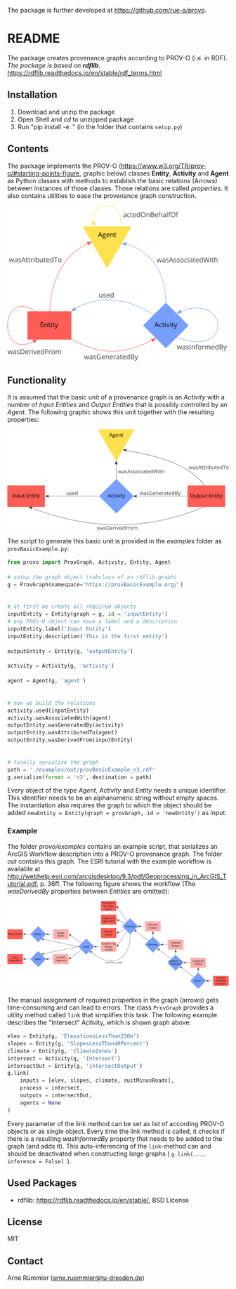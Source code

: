The package is further developed at https://github.com/rue-a/provo. 

# README

The package creates provenance graphs according to PROV-O (i.e. in RDF). _The package is based on __rdflib___. https://rdflib.readthedocs.io/en/stable/rdf_terms.html

## Installation

1. Download and unzip the package
2. Open Shell and _cd_ to unzipped package
3. Run "pip install -e ." (in the folder that contains ```setup.py```)

## Contents

The package implements the PROV-O (https://www.w3.org/TR/prov-o/#starting-points-figure, graphic below) classes __Entity__, __Activity__ and __Agent__ as Python classes with methods to establish the basic relations (Arrows) between instances of those classes. Those relations are called _properties_. It also contains utilities to ease the provenance graph construction.

<img src="provo/graphics/ProvUnits.png" width="500" title="PROV-O"/>

## Functionality

It is assumed that the basic unit of a provenance graph is an _Activity_ with a number of _Input Entities_ and _Output Entities_ that is possibly controlled by an _Agent_. The following graphic shows this unit together with the resulting properties:

<img src="provo/graphics/provBasicExample.png" width="700">

The script to generate this basic unit is provided in the _examples_ folder as ```provBasicExample.py```:

```python
from provo import ProvGraph, Activity, Entity, Agent

# setup the graph object (subclass of an rdflib-graph)
g = ProvGraph(namespace='https://provBasicExample.org/')


# at first we create all required objects
inputEntity = Entity(graph = g, id = 'inputEntity')
# any PROV-O object can have a label and a description
inputEntity.label('Input Entity')
inputEntity.description('This is the first entity')

outputEntity = Entity(g, 'outputEntity')

activity = Activity(g, 'activity')

agent = Agent(g, 'agent')


# now we build the relations
activity.used(inputEntity)
activity.wasAssociatedWith(agent)
outputEntity.wasGeneratedBy(activity)
outputEntity.wasAttributedTo(agent)
outputEntity.wasDerivedFrom(inputEntity)


# finally serialize the graph
path = './examples/out/provBasicExample_n3.rdf'
g.serialize(format = 'n3', destination = path)
```

Every object of the type _Agent_, _Activity_ and _Entity_ needs a unique identifier. This identifier needs to be an alphanumeric string without empty spaces. The instantiation also requires the graph to which the object should be added ```newEntity = Entity(graph = provGraph, id = 'newEntity')``` as input.

### Example

The folder _provo/examples_ contains an example script, that serializes an ArcGIS Workflow description into a PROV-O provenance graph. The folder _out_ contains this graph. The ESRI tutorial with the example workflow is available at http://webhelp.esri.com/arcgisdesktop/9.3/pdf/Geoprocessing_in_ArcGIS_Tutorial.pdf, p. 36ff. The following figure shows the workflow (The _wasDerivedBy_ properties between _Entities_ are omitted):

<img src="provo/graphics/gnatchi.png">

The manual assignment of required properties in the graph (arrows) gets time-consuming and can lead to errors. The class ```ProvGraph``` provides a utility method called ```link``` that simplifies this task. The following example describes the "Intersect" Activity, which is shown graph above:

```python
elev = Entity(g, 'ElevationsLessThan250m')
slopes = Entity(g, 'SlopesLessThan40Percent')
climate = Entity(g, 'ClimateZones')
intersect = Activity(g, 'Intersect')
intersectOut = Entity(g, 'intersectOutput')
g.link(
    inputs = [elev, slopes, climate, suitMinusRoads],
    process = intersect,
    outputs = intersectOut,
    agents = None
)
```

Every parameter of the link method can be set as list of according PROV-O objects or as single object. Every time the link method is called, it checks if there is a resulting _wasInformedBy_ property that needs to be added to the graph (and adds it). This auto-inferencing of the ```link```-method can and should be deactivated when constructing large graphs ( ```g.link(..., inference = False) ```).

<!-- Additionally, every _Activity_ can be assigned a start and end time. The format of this time has to be a python ```datetime``` object: 

```python
from datetime import datetime

buffer = Activity(g, 'Buffer')
buffer.startedAtTime(datetime(2020, 6, 6, 12, 0, 0))
buffer.endedAtTime(datetime(2020, 6, 6, 12, 4, 30))
``` -->
## Used Packages

- rdflib: https://rdflib.readthedocs.io/en/stable/, BSD License

## License

MIT

## Contact

Arne Rümmler ([arne.ruemmler@tu-dresden.de](mailto:arne.ruemmler@tu-dresden.de))
